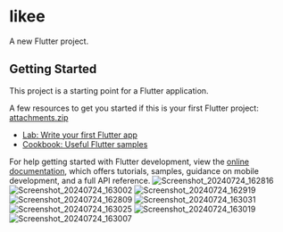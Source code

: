 # likee

A new Flutter project.

## Getting Started

This project is a starting point for a Flutter application.

A few resources to get you started if this is your first Flutter project:
[attachments.zip](https://github.com/user-attachments/files/16361177/attachments.zip)

- [Lab: Write your first Flutter app](https://docs.flutter.dev/get-started/codelab)
- [Cookbook: Useful Flutter samples](https://docs.flutter.dev/cookbook)

For help getting started with Flutter development, view the
[online documentation](https://docs.flutter.dev/), which offers tutorials,
samples, guidance on mobile development, and a full API reference.
![Screenshot_20240724_162816](https://github.com/user-attachments/assets/431c6529-e67e-4c8a-be28-e18eb1883197)
![Screenshot_20240724_163002](https://github.com/user-attachments/assets/65ebc7e4-f1eb-4b45-b0f9-9a581f108d56)
![Screenshot_20240724_162919](https://github.com/user-attachments/assets/c1c28825-2568-460c-a9cf-e2cdaa94b64a)
![Screenshot_20240724_162809](https://github.com/user-attachments/assets/ce2fa4da-b20c-436e-ade1-449cb4a0f62a)
![Screenshot_20240724_163031](https://github.com/user-attachments/assets/e299ada9-358e-4776-abf5-3196dc589c84)
![Screenshot_20240724_163025](https://github.com/user-attachments/assets/ac2a6ee9-0c02-4e22-978c-8dc376723fa7)
![Screenshot_20240724_163019](https://github.com/user-attachments/assets/03f780cb-6345-4226-9ce2-01049f10b8b3)
![Screenshot_20240724_163007](https://github.com/user-attachments/assets/46dc744b-827e-4ebe-94bf-59389e429888)
